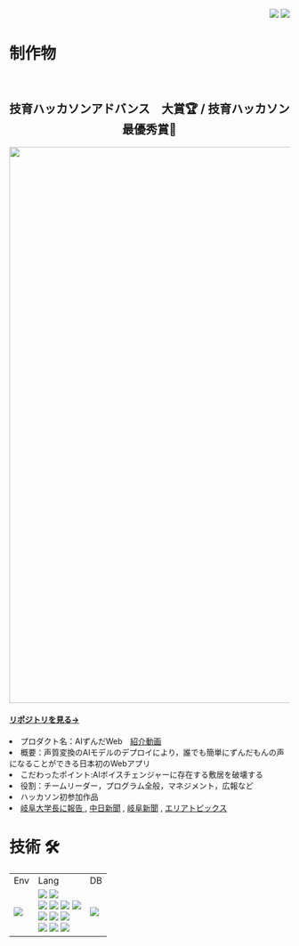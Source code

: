 <div>
 <p align="right"> 
  <img src="https://komarev.com/ghpvc/?username=mkt11" />
  <img src="https://visitor-badge.laobi.icu/badge?page_id=mkt11">
 </p>
</div>

<h1 >
 制作物
</h1>

</br>

<p>
  <h2 align="center">技育ハッカソンアドバンス　大賞🏆 / 技育ハッカソン　最優秀賞🥇 </h2>
  <img width="1000px"  src="https://github.com/mkt11/AI_Zunda_web_release/blob/master/img/aizunda.png?raw=true">

   <h4>
   <a href="https://github.com/mkt11/AI_Zunda_web_release?tab=readme-ov-file">リポジトリを見る→</a>
  </h4>
</p>
<li>プロダクト名：AIずんだWeb　<a href="https://youtu.be/-wveWR9qSKw">紹介動画</a></li>
<li>概要：声質変換のAIモデルのデプロイにより，誰でも簡単にずんだもんの声になることができる日本初のWebアプリ</li>
<li>こだわったポイント:AIボイスチェンジャーに存在する敷居を破壊する</li>
<li>役割：チームリーダー，プログラム全般，マネジメント，広報など</li>
<li>ハッカソン初参加作品</li>
<li><a href="https://www.gifu-u.ac.jp/news/news/2024/01/entry23-12963.html">岐阜大学長に報告 </a> , <a href="https://www.chunichi.co.jp/article/841918?rct=gifu">中日新聞</a> , <a href="https://www.gifu-np.co.jp/articles/-/339196">岐阜新聞</a> , <a href="https://www.ccn-catv.co.jp/ch/lineup/area-topics/list/029702.html">エリアトピックス</a> </li>

<h1 >技術 🛠</h1>

<table>
  <tr>
    <td>Env</td>
    <td>Lang</td>
    <td>DB</td>
  </tr>
  <tr>
    <td>
      <img src="https://img.shields.io/badge/-Docker-EEE.svg?logo=docker&style=flat">
    </td>
    <td>
      <img src="https://img.shields.io/badge/-HTML5-333.svg?logo=html5&style=flat">
      <img src="https://img.shields.io/badge/-CSS3-1572B6.svg?logo=css3&style=flat">
      <br>
      <img src="https://img.shields.io/badge/-JavaScript-276DC3.svg?logo=javascript&style=flat">
      <img src="https://img.shields.io/badge/-Node.js-555.svg?logo=nodedotjs&style=flat">
      <img src="https://img.shields.io/badge/-TypeScript-555.svg?logo=typescript&style=flat">
      <img src="https://img.shields.io/badge/-React-555.svg?logo=react&style=flat">
      <br>
      <img src="https://img.shields.io/badge/-Python-F9DC3E.svg?logo=python&style=flat">
      <img src="https://img.shields.io/badge/-pandas-%23150458.svg?logo=pandas&style=flat">
      <img src="https://img.shields.io/badge/-PyTorch-grey.svg?logo=pytorch&style=flat" />
      <br>
      <img src="https://img.shields.io/badge/-C-00599C.svg?logo=c&style=flat">
      <img src="https://img.shields.io/badge/-C++-00599C.svg?logo=cplusplus&style=flat">
      <img src="https://img.shields.io/badge/-Java-F80000.svg?logo=&style=flat">
    </td>
    <td>
      <img src="https://img.shields.io/badge/-MySQL-000000.svg?logo=mysql&style=flat">
    </td>
  </tr>
</table>
